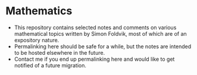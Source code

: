 # Mathematics
- This repository contains selected notes and comments on various mathematical topics written by Simon Foldvik, most of which are of an expository nature.
- Permalinking here should be safe for a while, but the notes are intended to be hosted elsewhere in the future.
- Contact me if you end up permalinking here and would like to get notified of a future migration.
